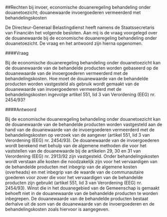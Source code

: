 <meta http-equiv='Content-Type' content='text/html; charset=utf-8' />

##Rechten bij invoer, economische douaneregeling behandeling onder douanetoezicht; douanewaarde invoergoederen vermeerderd met behandelingskosten

De Directeur-Generaal Belastingdienst heeft namens de Staatssecretaris van Financiën het volgende besloten.     Aan mij is de vraag voorgelegd over de douanewaarde bij de economische douaneregeling behandeling onder douanetoezicht. De vraag en het antwoord zijn hierna opgenomen.   

####Vraag

Bij de economische douaneregeling behandeling onder douanetoezicht kan de douanewaarde van de behandelde producten worden gebaseerd op de douanewaarde van de invoergoederen vermeerderd met de behandelingskosten. Hoe moet de douanewaarde van de behandelde producten worden vastgesteld als gebruik wordt gemaakt van de douanewaarde van invoergoederen vermeerderd met de behandelingskosten ingevolge artikel 551, lid 3 van Verordening (EEG) nr. 2454/93?    

####Antwoord

Bij de economische douaneregeling behandeling onder douanetoezicht kan de douanewaarde van de behandelde producten worden vastgesteld aan de hand van de douanewaarde van de invoergoederen vermeerderd met de behandelingskosten op verzoek van de aangever (artikel 551, lid 3 van Verordening (EEG) nr. 2454/93). De douanewaarde van de invoergoederen wordt berekend met behulp van de algemene methoden die voor het vaststellen van de douanewaarde bij de artikelen 29, 30 en 31 van Verordening (EEG) nr. 2913/92 zijn vastgesteld. Onder behandelingskosten wordt verstaan alle kosten die noodzakelijk zijn voor het vervaardigen van de behandelde producten met inbegrip van de algemene kosten (overheads) en met inbegrip van de waarde van de communautaire goederen voor zover die voor het vervaardigen van de behandelde producten zijn gebruikt (artikel 551, lid 3 van Verordening (EEG) nr. 2454/93). Winst die in het douanegebied van de Gemeenschap is gemaakt behoeft niet in de douanewaarde van de behandelde producten te worden inbegrepen. De douanewaarde van de behandelde producten bestaat derhalve uit de som van de douanewaarde van de invoergoederen en de behandelingskosten zoals hiervoor is aangegeven.     
